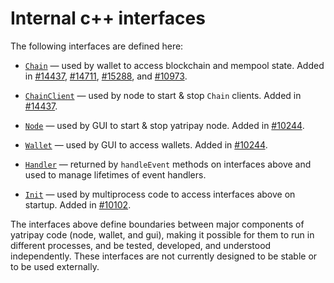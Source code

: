 # Internal c++ interfaces

The following interfaces are defined here:

* [`Chain`](chain.h) — used by wallet to access blockchain and mempool state. Added in [#14437](https://github.com/yatripay/yatripay/pull/14437), [#14711](https://github.com/yatripay/yatripay/pull/14711), [#15288](https://github.com/yatripay/yatripay/pull/15288), and [#10973](https://github.com/yatripay/yatripay/pull/10973).

* [`ChainClient`](chain.h) — used by node to start & stop `Chain` clients. Added in [#14437](https://github.com/yatripay/yatripay/pull/14437).

* [`Node`](node.h) — used by GUI to start & stop yatripay node. Added in [#10244](https://github.com/yatripay/yatripay/pull/10244).

* [`Wallet`](wallet.h) — used by GUI to access wallets. Added in [#10244](https://github.com/yatripay/yatripay/pull/10244).

* [`Handler`](handler.h) — returned by `handleEvent` methods on interfaces above and used to manage lifetimes of event handlers.

* [`Init`](init.h) — used by multiprocess code to access interfaces above on startup. Added in [#10102](https://github.com/yatripay/yatripay/pull/10102).

The interfaces above define boundaries between major components of yatripay code (node, wallet, and gui), making it possible for them to run in different processes, and be tested, developed, and understood independently. These interfaces are not currently designed to be stable or to be used externally.
